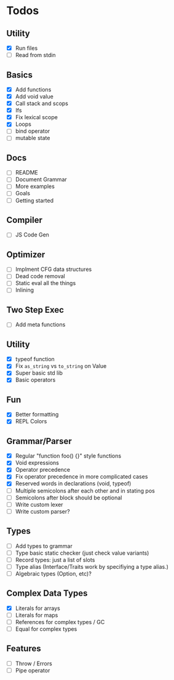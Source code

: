 # Todos

## Utility

- [x] Run files
- [ ] Read from stdin

## Basics

- [x] Add functions
- [x] Add void value
- [x] Call stack and scops
- [x] Ifs
- [x] Fix lexical scope
- [x] Loops
- [ ] bind operator
- [ ] mutable state

## Docs

- [ ] README
- [ ] Document Grammar
- [ ] More examples
- [ ] Goals
- [ ] Getting started

## Compiler

- [ ] JS Code Gen

## Optimizer

- [ ] Implment CFG data structures
- [ ] Dead code removal
- [ ] Static eval all the things
- [ ] Inlining

## Two Step Exec

- [ ] Add meta functions

## Utility

- [x] typeof function
- [x] Fix `as_string` vs `to_string` on Value
- [x] Super basic std lib
- [x] Basic operators

## Fun

- [x] Better formatting
- [x] REPL Colors

## Grammar/Parser

- [x] Regular "function foo() {}" style functions
- [x] Void expressions
- [x] Operator precedence
- [x] Fix operator precedence in more complicated cases
- [x] Reserved words in declarations (void, typeof)
- [ ] Multiple semicolons after each other and in stating pos
- [ ] Semicolons after block should be optional
- [ ] Write custom lexer
- [ ] Write custom parser?

## Types

- [ ] Add types to grammar
- [ ] Type basic static checker (just check value variants)
- [ ] Record types: just a list of slots
- [ ] Type alias (Interface/Traits work by specifiying a type alias.)
- [ ] Algebraic types (Option, etc)?

## Complex Data Types

- [x] Literals for arrays
- [ ] Literals for maps
- [ ] References for complex types / GC
- [ ] Equal for complex types

## Features

- [ ] Throw / Errors
- [ ] Pipe operator
